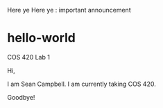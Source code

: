Here ye Here ye : important announcement
# hello-world
COS 420 Lab 1

Hi,

I am Sean Campbell. I am currently taking COS 420.

Goodbye!
